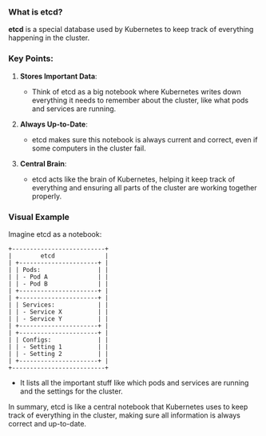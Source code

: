 
### What is etcd?

**etcd** is a special database used by Kubernetes to keep track of everything happening in the cluster.

### Key Points:

1. **Stores Important Data**:
   - Think of etcd as a big notebook where Kubernetes writes down everything it needs to remember about the cluster, like what pods and services are running.

2. **Always Up-to-Date**:
   - etcd makes sure this notebook is always current and correct, even if some computers in the cluster fail.

3. **Central Brain**:
   - etcd acts like the brain of Kubernetes, helping it keep track of everything and ensuring all parts of the cluster are working together properly.

### Visual Example

Imagine etcd as a notebook:

```
+--------------------------+
|        etcd              |
| +----------------------+ |
| | Pods:                | |
| | - Pod A              | |
| | - Pod B              | |
| +----------------------+ |
| +----------------------+ |
| | Services:            | |
| | - Service X          | |
| | - Service Y          | |
| +----------------------+ |
| +----------------------+ |
| | Configs:             | |
| | - Setting 1          | |
| | - Setting 2          | |
| +----------------------+ |
+--------------------------+
```

- It lists all the important stuff like which pods and services are running and the settings for the cluster.

In summary, etcd is like a central notebook that Kubernetes uses to keep track of everything in the cluster, making sure all information is always correct and up-to-date.